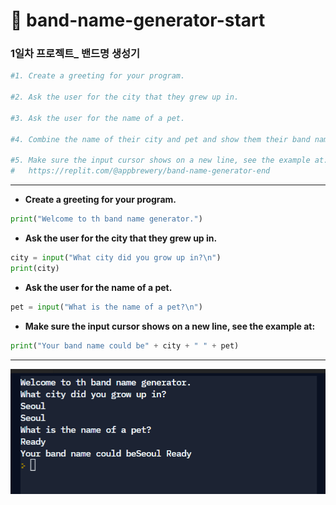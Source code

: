 # 🚀 band-name-generator-start

### 1일차 프로젝트_ 밴드명 생성기 

```python
#1. Create a greeting for your program.

#2. Ask the user for the city that they grew up in.

#3. Ask the user for the name of a pet.

#4. Combine the name of their city and pet and show them their band name.

#5. Make sure the input cursor shows on a new line, see the example at:
#   https://replit.com/@appbrewery/band-name-generator-end
```



---



*  **Create a greeting for your program.**

```python
print("Welcome to th band name generator.")
```



* **Ask the user for the city that they grew up in.**

```python
city = input("What city did you grow up in?\n")
print(city)
```



* **Ask the user for the name of a pet.**

```python
pet = input("What is the name of a pet?\n")
```



* **Make sure the input cursor shows on a new line, see the example at:**

```python
print("Your band name could be" + city + " " + pet)
```



----

![image-20220801231916001](Project_1.assets/image-20220801231916001.png)

